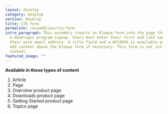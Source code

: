 ```yaml
---
layout: develop
category: develop
section: Develop
title: CTA form
permalink: /assemblies/cta-form
intro_paragraph: This assembly inserts an Eloqua form into the page that acts as
  a developes program signup. Users must enter their first and last names and
  their work email address. A title field and a WYSIWYG is available as well to
  add content above the Eloqua form if necessary. This form is not inline with
  content.
featured_image: ""
---
```

**Available in these types of content**

1. Article
2. Page
3. Overview product page
4. Downloads product page
5. Getting Started product page
6. Topics page